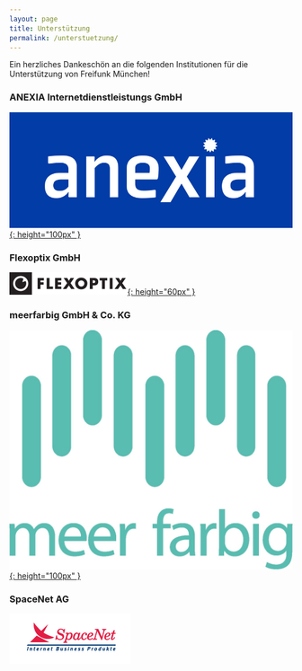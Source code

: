 ```yaml
---
layout: page
title: Unterstützung
permalink: /unterstuetzung/
---
```


Ein herzliches Dankeschön an die folgenden Institutionen für die Unterstützung
von Freifunk München!

### ANEXIA Internetdienstleistungs GmbH

[![ANEXIA logo](/assets/unterstuetzung/anexia.jpg){: height="100px" }][anexia]

### Flexoptix GmbH

[![Flexoptix logo](/assets/unterstuetzung/flexoptix.png){: height="60px" }][flexoptix]

### meerfarbig GmbH & Co. KG

[![meerfarbig logo](/assets/unterstuetzung/meerfarbig.jpeg){: height="100px" }][meerfarbig]

### SpaceNet AG

[![SpaceNet logo](/assets/unterstuetzung/logo_spacenet.png)][spacenet]

[anexia]: https://www.anexia.com/
[flexoptix]: https://www.flexoptix.net/
[meerfarbig]: https://www.meerfarbig.net/
[spacenet]: https://www.space.net/
[kontakt]: /kontakt/
